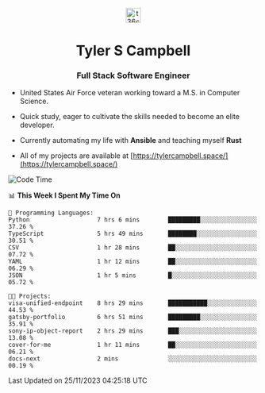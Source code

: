<p align="center">
<a href="https://www.linkedin.com/in/t36campbell" target="blank"><img align="center" src="https://ik.imagekit.io/t36campbell/Portfolio/linkedin.png.original_m8bbGgPh6.png" alt="t36campbell" height="30" width="30" /></a>
</p>
<h1 align="center">Tyler S Campbell</h1>
<h3 align="center">Full Stack Software Engineer</h3>

* United States Air Force veteran working toward a M.S. in Computer Science.

* Quick study, eager to cultivate the skills needed to become an elite developer.

* Currently automating my life with **Ansible** and teaching myself **Rust**

* All of my projects are available at [https://tylercampbell.space/](https://tylercampbell.space/)

<!--START_SECTION:waka-->
![Code Time](http://img.shields.io/badge/Code%20Time-3%2C002%20hrs%2057%20mins-blue)

📊 **This Week I Spent My Time On** 

```text
💬 Programming Languages: 
Python                   7 hrs 6 mins        █████████░░░░░░░░░░░░░░░░   37.26 % 
TypeScript               5 hrs 49 mins       ████████░░░░░░░░░░░░░░░░░   30.51 % 
CSV                      1 hr 28 mins        ██░░░░░░░░░░░░░░░░░░░░░░░   07.72 % 
YAML                     1 hr 12 mins        ██░░░░░░░░░░░░░░░░░░░░░░░   06.29 % 
JSON                     1 hr 5 mins         █░░░░░░░░░░░░░░░░░░░░░░░░   05.72 % 

🐱‍💻 Projects: 
visa-unified-endpoint    8 hrs 29 mins       ███████████░░░░░░░░░░░░░░   44.53 % 
gatsby-portfolio         6 hrs 51 mins       █████████░░░░░░░░░░░░░░░░   35.91 % 
sony-ip-object-report    2 hrs 29 mins       ███░░░░░░░░░░░░░░░░░░░░░░   13.08 % 
cover-for-me             1 hr 11 mins        ██░░░░░░░░░░░░░░░░░░░░░░░   06.21 % 
docs-next                2 mins              ░░░░░░░░░░░░░░░░░░░░░░░░░   00.19 % 
```


 Last Updated on 25/11/2023 04:25:18 UTC
<!--END_SECTION:waka-->

